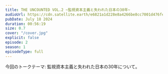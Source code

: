 ```yaml
---
title: THE UNCOUNTED VOL.2 ~監視資本主義と失われた日本の30年~
audioUrl: https://cdn.satellite.earth/e6821a1d228e8a4266be8cc7001d476fe69d9b19a16e29898e606d3a33252975.wav
pubDate: July 18 2024
duration: 00:56:19
size: 0.7
cover: "/cover.jpg"
explicit: false
episode: 2
season: 1
episodeType: full
---
```

今回のトークテーマ: 監視資本主義と失われた日本の30年について。
